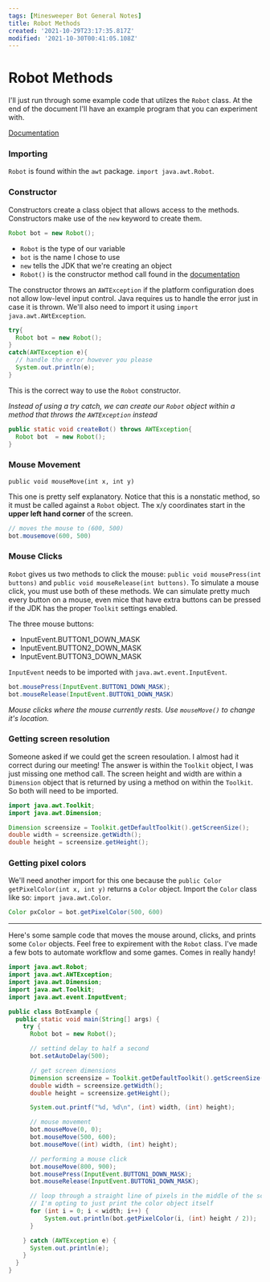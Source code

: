 ```yaml
---
tags: [Minesweeper Bot General Notes]
title: Robot Methods
created: '2021-10-29T23:17:35.817Z'
modified: '2021-10-30T00:41:05.108Z'
---
```


# Robot Methods

I'll just run through some example code that utilzes the `Robot` class. At the end of the document I'll have an example program that you can experiment with.

[Documentation](https://docs.oracle.com/en/java/javase/16/docs/api/java.desktop/java/awt/Robot.html)

### Importing

`Robot` is found within the `awt` package. `import java.awt.Robot`.

### Constructor

Constructors create a class object that allows access to the methods. Constructors make use of the `new` keyword to create them.

```java
Robot bot = new Robot();
```

- `Robot` is the type of our variable
- `bot` is the name I chose to use
- `new` tells the JDK that we're creating an object
- `Robot()` is the constructor method call found in the [documentation](https://docs.oracle.com/en/java/javase/16/docs/api/java.desktop/java/awt/Robot.html)

The constructor throws an `AWTException` if the platform configuration does not allow low-level input control. Java requires us to handle the error just in case it is thrown. We'll also need to import it using `import java.awt.AWtException`. 

```java
try{
  Robot bot = new Robot();
}
catch(AWTException e){
  // handle the error however you please
  System.out.println(e);
}
```
This is the correct way to use the `Robot` constructor. 

*Instead of using a try catch, we can create our `Robot` object within a method that throws the `AWTException` instead*

```java
public static void createBot() throws AWTException{
  Robot bot  = new Robot();
}
```

### Mouse Movement

`public void mouseMove​(int x, int y)`

This one is pretty self explanatory. Notice that this is a nonstatic method, so it must be called against a `Robot` object. The x/y coordinates start in the __upper left hand corner__ of the screen.

```java
// moves the mouse to (600, 500)
bot.mousemove(600, 500)
```

### Mouse Clicks

`Robot` gives us two methods to click the mouse: `public void mousePress​(int buttons)` and `public void mouseRelease​(int buttons)`. To simulate a mouse click, you must use both of these methods. We can simulate pretty much every button on a mouse, even mice that have extra buttons can be pressed if the JDK has the proper `Toolkit` settings enabled.

The three mouse buttons:
- InputEvent.BUTTON1_DOWN_MASK
- InputEvent.BUTTON2_DOWN_MASK
- InputEvent.BUTTON3_DOWN_MASK

`InputEvent` needs to be imported with `java.awt.event.InputEvent`.

```java
bot.mousePress(InputEvent.BUTTON1_DOWN_MASK);
bot.mouseRelease(InputEvent.BUTTON1_DOWN_MASK)
```
*Mouse clicks where the mouse currently rests. Use `mouseMove()` to change it's location.*

### Getting screen resolution

Someone asked if we could get the screen resoulation. I almost had it correct during our meeting! The answer is within the `Toolkit` object, I was just missing one method call. The screen height and width are within a `Dimension` object that is returned by using a method on within the `Toolkit`. So both will need to be imported.
```java
import java.awt.Toolkit;
import java.awt.Dimension;

Dimension screensize = Toolkit.getDefaultToolkit().getScreenSize();
double width = screensize.getWidth();
double height = screensize.getHeight();
```

### Getting pixel colors

We'll need another import for this one because the `public Color getPixelColor​(int x, int y)` returns a `Color` object. Import the `Color` class like so: `import java.awt.Color`.

```java
Color pxColor = bot.getPixelColor(500, 600)
```

---

Here's some sample code that moves the mouse around, clicks, and prints some `Color` objects. Feel free to expirement with the `Robot` class. I've made a few bots to automate workflow and some games. Comes in really handy!

```java
import java.awt.Robot;
import java.awt.AWTException;
import java.awt.Dimension;
import java.awt.Toolkit;
import java.awt.event.InputEvent;

public class BotExample {
  public static void main(String[] args) {
    try {
      Robot bot = new Robot();

      // settind delay to half a second
      bot.setAutoDelay(500);

      // get screen dimensions
      Dimension screensize = Toolkit.getDefaultToolkit().getScreenSize();
      double width = screensize.getWidth();
      double height = screensize.getHeight();

      System.out.printf("%d, %d\n", (int) width, (int) height);

      // mouse movement
      bot.mouseMove(0, 0);
      bot.mouseMove(500, 600);
      bot.mouseMove((int) width, (int) height);

      // performing a mouse click
      bot.mouseMove(800, 900);
      bot.mousePress(InputEvent.BUTTON1_DOWN_MASK);
      bot.mouseRelease(InputEvent.BUTTON1_DOWN_MASK);

      // loop through a straight line of pixels in the middle of the screen
      // I'm opting to just print the color object itself
      for (int i = 0; i < width; i++) {
          System.out.println(bot.getPixelColor(i, (int) height / 2));
      }

    } catch (AWTException e) {
      System.out.println(e);
    }
  }
}
```
